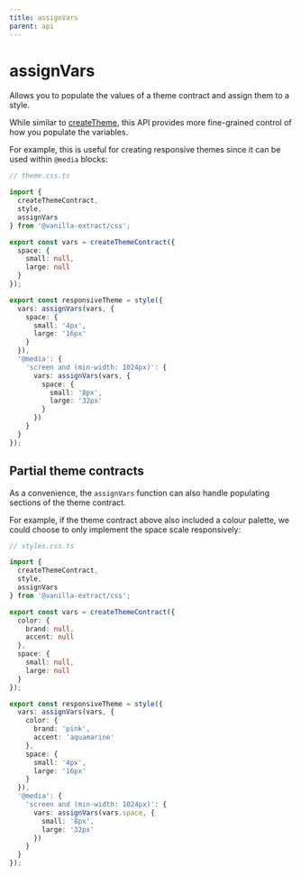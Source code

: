 ```yaml
---
title: assignVars
parent: api
---
```


# assignVars

Allows you to populate the values of a theme contract and assign them to a style.

While similar to [createTheme](/documentation/api/create-theme), this API provides more fine-grained control of how you populate the variables.

For example, this is useful for creating responsive themes since it can be used within `@media` blocks:

```ts compiled
// theme.css.ts

import {
  createThemeContract,
  style,
  assignVars
} from '@vanilla-extract/css';

export const vars = createThemeContract({
  space: {
    small: null,
    large: null
  }
});

export const responsiveTheme = style({
  vars: assignVars(vars, {
    space: {
      small: '4px',
      large: '16px'
    }
  }),
  '@media': {
    'screen and (min-width: 1024px)': {
      vars: assignVars(vars, {
        space: {
          small: '8px',
          large: '32px'
        }
      })
    }
  }
});
```

## Partial theme contracts

As a convenience, the `assignVars` function can also handle populating sections of the theme contract.

For example, if the theme contract above also included a colour palette, we could choose to only implement the space scale responsively:

```ts compiled
// styles.css.ts

import {
  createThemeContract,
  style,
  assignVars
} from '@vanilla-extract/css';

export const vars = createThemeContract({
  color: {
    brand: null,
    accent: null
  },
  space: {
    small: null,
    large: null
  }
});

export const responsiveTheme = style({
  vars: assignVars(vars, {
    color: {
      brand: 'pink',
      accent: 'aquamarine'
    },
    space: {
      small: '4px',
      large: '16px'
    }
  }),
  '@media': {
    'screen and (min-width: 1024px)': {
      vars: assignVars(vars.space, {
        small: '8px',
        large: '32px'
      })
    }
  }
});
```
